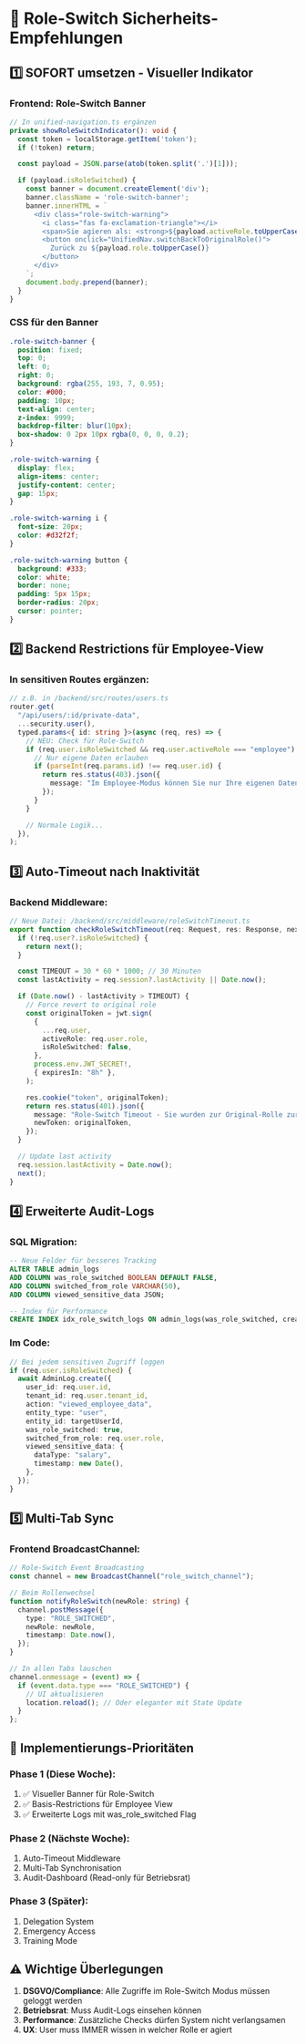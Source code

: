 # 🚨 Role-Switch Sicherheits-Empfehlungen

## 1️⃣ SOFORT umsetzen - Visueller Indikator

### Frontend: Role-Switch Banner

```typescript
// In unified-navigation.ts ergänzen
private showRoleSwitchIndicator(): void {
  const token = localStorage.getItem('token');
  if (!token) return;

  const payload = JSON.parse(atob(token.split('.')[1]));

  if (payload.isRoleSwitched) {
    const banner = document.createElement('div');
    banner.className = 'role-switch-banner';
    banner.innerHTML = `
      <div class="role-switch-warning">
        <i class="fas fa-exclamation-triangle"></i>
        <span>Sie agieren als: <strong>${payload.activeRole.toUpperCase()}</strong></span>
        <button onclick="UnifiedNav.switchBackToOriginalRole()">
          Zurück zu ${payload.role.toUpperCase()}
        </button>
      </div>
    `;
    document.body.prepend(banner);
  }
}
```

### CSS für den Banner

```css
.role-switch-banner {
  position: fixed;
  top: 0;
  left: 0;
  right: 0;
  background: rgba(255, 193, 7, 0.95);
  color: #000;
  padding: 10px;
  text-align: center;
  z-index: 9999;
  backdrop-filter: blur(10px);
  box-shadow: 0 2px 10px rgba(0, 0, 0, 0.2);
}

.role-switch-warning {
  display: flex;
  align-items: center;
  justify-content: center;
  gap: 15px;
}

.role-switch-warning i {
  font-size: 20px;
  color: #d32f2f;
}

.role-switch-warning button {
  background: #333;
  color: white;
  border: none;
  padding: 5px 15px;
  border-radius: 20px;
  cursor: pointer;
}
```

## 2️⃣ Backend Restrictions für Employee-View

### In sensitiven Routes ergänzen:

```typescript
// z.B. in /backend/src/routes/users.ts
router.get(
  "/api/users/:id/private-data",
  ...security.user(),
  typed.params<{ id: string }>(async (req, res) => {
    // NEU: Check für Role-Switch
    if (req.user.isRoleSwitched && req.user.activeRole === "employee") {
      // Nur eigene Daten erlauben
      if (parseInt(req.params.id) !== req.user.id) {
        return res.status(403).json({
          message: "Im Employee-Modus können Sie nur Ihre eigenen Daten einsehen",
        });
      }
    }

    // Normale Logik...
  }),
);
```

## 3️⃣ Auto-Timeout nach Inaktivität

### Backend Middleware:

```typescript
// Neue Datei: /backend/src/middleware/roleSwitchTimeout.ts
export function checkRoleSwitchTimeout(req: Request, res: Response, next: NextFunction) {
  if (!req.user?.isRoleSwitched) {
    return next();
  }

  const TIMEOUT = 30 * 60 * 1000; // 30 Minuten
  const lastActivity = req.session?.lastActivity || Date.now();

  if (Date.now() - lastActivity > TIMEOUT) {
    // Force revert to original role
    const originalToken = jwt.sign(
      {
        ...req.user,
        activeRole: req.user.role,
        isRoleSwitched: false,
      },
      process.env.JWT_SECRET!,
      { expiresIn: "8h" },
    );

    res.cookie("token", originalToken);
    return res.status(401).json({
      message: "Role-Switch Timeout - Sie wurden zur Original-Rolle zurückgesetzt",
      newToken: originalToken,
    });
  }

  // Update last activity
  req.session.lastActivity = Date.now();
  next();
}
```

## 4️⃣ Erweiterte Audit-Logs

### SQL Migration:

```sql
-- Neue Felder für besseres Tracking
ALTER TABLE admin_logs
ADD COLUMN was_role_switched BOOLEAN DEFAULT FALSE,
ADD COLUMN switched_from_role VARCHAR(50),
ADD COLUMN viewed_sensitive_data JSON;

-- Index für Performance
CREATE INDEX idx_role_switch_logs ON admin_logs(was_role_switched, created_at);
```

### Im Code:

```typescript
// Bei jedem sensitiven Zugriff loggen
if (req.user.isRoleSwitched) {
  await AdminLog.create({
    user_id: req.user.id,
    tenant_id: req.user.tenant_id,
    action: "viewed_employee_data",
    entity_type: "user",
    entity_id: targetUserId,
    was_role_switched: true,
    switched_from_role: req.user.role,
    viewed_sensitive_data: {
      dataType: "salary",
      timestamp: new Date(),
    },
  });
}
```

## 5️⃣ Multi-Tab Sync

### Frontend BroadcastChannel:

```typescript
// Role-Switch Event Broadcasting
const channel = new BroadcastChannel("role_switch_channel");

// Beim Rollenwechsel
function notifyRoleSwitch(newRole: string) {
  channel.postMessage({
    type: "ROLE_SWITCHED",
    newRole: newRole,
    timestamp: Date.now(),
  });
}

// In allen Tabs lauschen
channel.onmessage = (event) => {
  if (event.data.type === "ROLE_SWITCHED") {
    // UI aktualisieren
    location.reload(); // Oder eleganter mit State Update
  }
};
```

## 🚀 Implementierungs-Prioritäten

### Phase 1 (Diese Woche):

1. ✅ Visueller Banner für Role-Switch
2. ✅ Basis-Restrictions für Employee View
3. ✅ Erweiterte Logs mit was_role_switched Flag

### Phase 2 (Nächste Woche):

1. Auto-Timeout Middleware
2. Multi-Tab Synchronisation
3. Audit-Dashboard (Read-only für Betriebsrat)

### Phase 3 (Später):

1. Delegation System
2. Emergency Access
3. Training Mode

## ⚠️ Wichtige Überlegungen

1. **DSGVO/Compliance**: Alle Zugriffe im Role-Switch Modus müssen geloggt werden
2. **Betriebsrat**: Muss Audit-Logs einsehen können
3. **Performance**: Zusätzliche Checks dürfen System nicht verlangsamen
4. **UX**: User muss IMMER wissen in welcher Rolle er agiert
